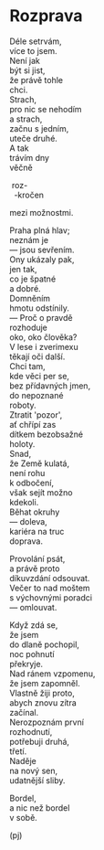 Rozprava  
========  
  
Déle setrvám,  
více to jsem.  
Není jak  
být si jist,   
že právě tohle  
chci.  
Strach,  
pro nic se nehodím  
a strach,  
začnu s jedním,  
uteče druhé.  
A tak  
trávím dny  
věčně

&nbsp;roz-  
&nbsp;&nbsp;-kročen

mezi možnostmi.  
  
Praha plná hlav;  
neznám je  
— jsou sevřením.  
Ony ukázaly pak,  
jen tak,  
co je špatné  
a dobré.  
Domněním  
hmotu odstínily.  
 — Proč o pravdě  
rozhoduje  
oko, oko člověka?  
V lese i zverimexu  
těkají oči další.  
Chci tam,  
kde věci per se,  
bez přídavných jmen,  
do nepoznané  
roboty.  
Ztratit 'pozor',  
ať chřípí zas  
dítkem bezobsažné  
holoty.  
Snad,  
že Země kulatá,  
není rohu  
k odbočení,  
však sejít možno  
kdekoli.  
Běhat okruhy  
— doleva,  
kariéra na truc  
doprava.

Provolání psát,  
a právě proto  
díkuvzdání odsouvat.  
Večer to nad moštem  
s výchovnými poradci  
— omlouvat.

Když zdá se,  
že jsem  
do dlaně pochopil,  
noc pohnutí  
překryje.  
Nad ránem vzpomenu,  
že jsem zapomněl.  
Vlastně žiji proto,  
abych znovu zítra  
začínal.  
Nerozpoznám první  
rozhodnutí,  
potřebuji druhá,  
třetí.  
Naděje  
na nový sen,  
udatnější sliby.

Bordel,  
a nic než bordel  
v sobě.

(pj)  
  
